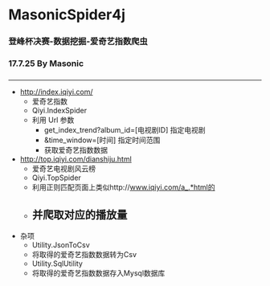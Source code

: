 # MasonicSpider4j
### 登峰杯决赛-数据挖掘-爱奇艺指数爬虫
### 17.7.25 By Masonic
### 

------

- http://index.iqiyi.com/ 
	- 爱奇艺指数
	- Qiyi.IndexSpider
	- 利用 Url 参数
		- get_index_trend?album_id=[电视剧ID] 指定电视剧
		- &time_window=[时间] 指定时间范围
		- 获取爱奇艺指数数据
- http://top.iqiyi.com/dianshiju.html
	- 爱奇艺电视剧风云榜
	- Qiyi.TopSpider
	- 利用正则匹配页面上类似http://www.iqiyi.com/a_.*html的
	- 并爬取对应的播放量
		- 
- 杂项
	- Utility.JsonToCsv
	- 将取得的爱奇艺指数数据转为Csv
	- Utility.SqlUtility
	- 将取得的爱奇艺指数数据存入Mysql数据库

